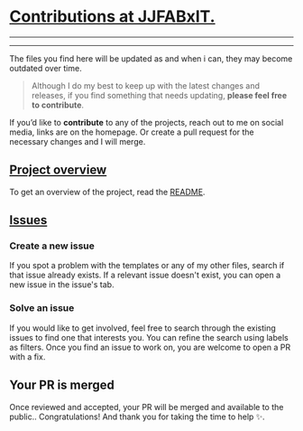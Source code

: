 # <ins> Contributions at JJFABxIT. </ins>
---
---

The files you find here will be updated as and when i can, they may become outdated over time.
> Although I do my best to keep up with the latest changes and releases, if you find something that needs updating, **please feel free to contribute**.

If you’d like to **contribute** to any of the projects, reach out to me on social media, links are on the homepage. Or create a pull request for the necessary changes and I will merge. 

## <ins> Project overview </ins>

To get an overview of the project, read the [README](https://github.com/JJFABxIT/NotAnITGuy#readme).

## <ins> Issues </ins>

### Create a new issue

If you spot a problem with the templates or any of my other files, search if that issue already exists.
If a relevant issue doesn't exist, you can open a new issue in the issue's tab.

### Solve an issue

If you would like to get involved, feel free to search through the existing issues to find one that interests you. You can refine the search using labels as filters.
Once you find an issue to work on, you are welcome to open a PR with a fix.

## Your PR is merged

Once reviewed and accepted, your PR will be merged and available to the public..
Congratulations! And thank you for taking the time to help ✨.